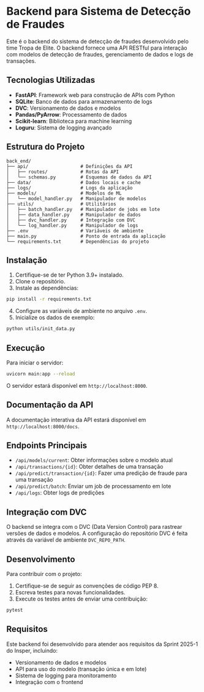 # Backend para Sistema de Detecção de Fraudes

Este é o backend do sistema de detecção de fraudes desenvolvido pelo time Tropa de Elite. O backend fornece uma API RESTful para interação com modelos de detecção de fraudes, gerenciamento de dados e logs de transações.

## Tecnologias Utilizadas

- **FastAPI**: Framework web para construção de APIs com Python
- **SQLite**: Banco de dados para armazenamento de logs
- **DVC**: Versionamento de dados e modelos
- **Pandas/PyArrow**: Processamento de dados
- **Scikit-learn**: Biblioteca para machine learning
- **Loguru**: Sistema de logging avançado

## Estrutura do Projeto

```
back_end/
├── api/                   # Definições da API
│   ├── routes/            # Rotas da API
│   └── schemas.py         # Esquemas de dados da API
├── data/                  # Dados locais e cache
├── logs/                  # Logs da aplicação
├── models/                # Modelos de ML
│   └── model_handler.py   # Manipulador de modelos
├── utils/                 # Utilitários
│   ├── batch_handler.py   # Manipulador de jobs em lote
│   ├── data_handler.py    # Manipulador de dados
│   ├── dvc_handler.py     # Integração com DVC
│   └── log_handler.py     # Manipulador de logs
├── .env                   # Variáveis de ambiente
├── main.py                # Ponto de entrada da aplicação
└── requirements.txt       # Dependências do projeto
```

## Instalação

1. Certifique-se de ter Python 3.9+ instalado.
2. Clone o repositório.
3. Instale as dependências:

```bash
pip install -r requirements.txt
```

4. Configure as variáveis de ambiente no arquivo `.env`.
5. Inicialize os dados de exemplo:

```bash
python utils/init_data.py
```

## Execução

Para iniciar o servidor:

```bash
uvicorn main:app --reload
```

O servidor estará disponível em `http://localhost:8000`.

## Documentação da API

A documentação interativa da API estará disponível em `http://localhost:8000/docs`.

## Endpoints Principais

- `/api/models/current`: Obter informações sobre o modelo atual
- `/api/transactions/{id}`: Obter detalhes de uma transação
- `/api/predict/transaction/{id}`: Fazer uma predição de fraude para uma transação
- `/api/predict/batch`: Enviar um job de processamento em lote
- `/api/logs`: Obter logs de predições

## Integração com DVC

O backend se integra com o DVC (Data Version Control) para rastrear versões de dados e modelos. A configuração do repositório DVC é feita através da variável de ambiente `DVC_REPO_PATH`.

## Desenvolvimento

Para contribuir com o projeto:

1. Certifique-se de seguir as convenções de código PEP 8.
2. Escreva testes para novas funcionalidades.
3. Execute os testes antes de enviar uma contribuição:

```bash
pytest
```

## Requisitos

Este backend foi desenvolvido para atender aos requisitos da Sprint 2025-1 do Insper, incluindo:

- Versionamento de dados e modelos
- API para uso do modelo (transação única e em lote)
- Sistema de logging para monitoramento
- Integração com o frontend
